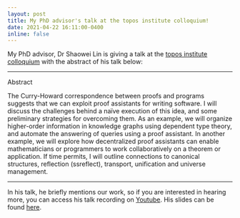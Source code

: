 ```yaml
---
layout: post
title: My PhD advisor's talk at the topos institute colloquium!
date: 2021-04-22 16:11:00-0400
inline: false
---
```


My PhD advisor, Dr Shaowei Lin is giving a talk at the [topos institute colloquium](https://topos.site/topos-colloquium/) with the abstract of his talk below:

***

Abstract

The Curry-Howard correspondence between proofs and programs suggests that we can exploit proof assistants for writing software. I will discuss the challenges behind a naïve execution of this idea, and some preliminary strategies for overcoming them. As an example, we will organize higher-order information in knowledge graphs using dependent type theory, and automate the answering of queries using a proof assistant. In another example, we will explore how decentralized proof assistants can enable mathematicians or programmers to work collaboratively on a theorem or application. If time permits, I will outline connections to canonical structures, reflection (ssreflect), transport, unification and universe management.

***

In his talk, he briefly mentions our work, so if you are interested in hearing more, you can access his talk recording on [Youtube](https://www.youtube.com/watch?v=cEdoG9h-pYg). His slides can be found [here](https://github.com/zunction/zunction.github.io/blob/source/assets/pdf/slides-2021-04-22.pdf). 
